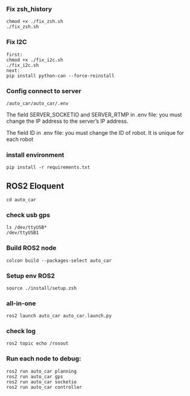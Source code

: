 ### Fix zsh_history
    chmod +x ./fix_zsh.sh
    ./fix_zsh.sh
### Fix I2C
    first:
    chmod +x ./fix_i2c.sh 
    ./fix_i2c.sh
    next:
    pip install python-can --force-reinstall
### Config connect to server
    /auto_car/auto_car/.env
The field SERVER_SOCKETIO and SERVER_RTMP in .env file: you must change the IP address to the server’s IP address.

The field ID in .env file: you must change the ID of robot. It is unique for each robot

### install environment

    pip install -r requirements.txt

## ROS2 Eloquent
    cd auto_car
### check usb gps
    ls /dev/ttyUSB*
    /dev/ttyUSB1
### Build ROS2 node
    colcon build --packages-select auto_car
### Setup env ROS2
    source ./install/setup.zsh

### all-in-one
    ros2 launch auto_car auto_car.launch.py
### check log
    ros2 topic echo /rosout
    
### Run each node to debug:

    ros2 run auto_car planning
    ros2 run auto_car gps
    ros2 run auto_car socketio
    ros2 run auto_car controller

